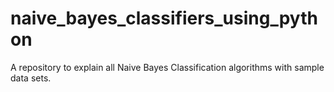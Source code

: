 # naive_bayes_classifiers_using_python
A repository to explain all Naive Bayes Classification algorithms with sample data sets.

